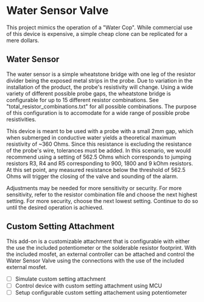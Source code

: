 # Water Sensor Valve
 This project mimics the operation of a "Water Cop". While commercial use of this device is expensive, a simple cheap clone can be replicated for a mere dollars.
 
## Water Sensor
The water sensor is a simple wheatstone bridge with one leg of the resistor divider being the exposed metal strips in the probe. Due to variation in the installation of the product, the probe's resistivity will change. Using a wide variety of different possible probe gaps, the wheatstone bridge is configurable for up to 15 different resistor combinations. See "total_resistor_combinations.txt" for all possible combinations. The purpose of this configuration is to accomodate for a wide range of possible probe resistivities. 

This device is meant to be used with a probe with a small 2mm gap, which when submerged in conductive water yields a theoretical maximum resistivity of ~360 Ohms. Since this resistance is excluding the resistance of the probe's wire, tolerances must be added. In this scenario, we would recommend using a setting of 562.5 Ohms which corresponds to jumping resistors R3, R4 and R5 corresponding to 900, 1800 and 9 kOhm resistors. At this set point, any measured resistance below the threshold of 562.5 Ohms will trigger the closing of the valve and sounding of the alarm.

Adjustments may be needed for more sensitivity or security. For more sensitivity, refer to the resistor combination file and choose the next highest setting. For more security,  choose the next lowest setting. Continue to do so until the desired operation is achieved. 

## Custom Setting Attachment
This add-on is a customizable attachment that is configurable with either the use the included potentiometer or the solderable resistor footprint. With the included mosfet, an external controller can be attached and control the Water Sensor Valve using the connections with the use of the included external mosfet.

- [ ] Simulate custom setting attachment
- [ ] Control device with custom setting attachment using MCU
- [ ] Setup configurable custom setting attachement using potentiometer
